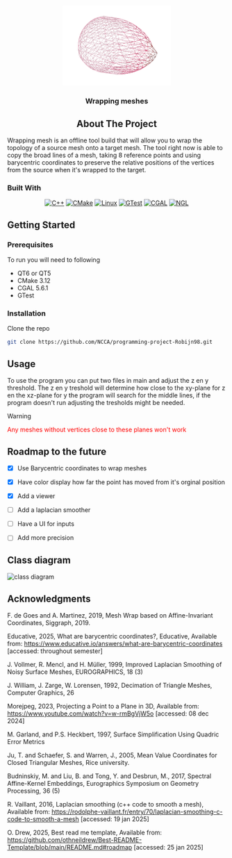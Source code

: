 <div align="center">

<!-- PROJECT LOGO -->
<br />
<div align="center">
  <a href="https://github.com/NCCA/programming-project-Robijn98">
    <img src="images/wireFrame.png" alt="Logo" width="250">
  </a>
  <h3 align="center">Wrapping meshes</h3>
  

<!-- ABOUT THE PROJECT -->
## About The Project
<div align="left">


Wrapping mesh is an offline tool build that will allow you to wrap the topology of a source mesh onto a target mesh. 
The tool right now is able to copy the broad lines of a mesh, taking 8 reference points and using barycentric coordinates
to preserve the relative positions of the vertices from the source when it's wrapped to the target. 

### Built With
<div align="center">
  
[![C++](https://img.shields.io/badge/C++-00599C.svg?&logo=cplusplus&logoColor=white)](#)
[![CMake](https://img.shields.io/badge/build-CMake-blue?logo=cmake&logoColor=white)](#)
[![Linux](https://img.shields.io/badge/platform-Linux-green?logo=linux&logoColor=white)](#)
[![GTest](https://img.shields.io/badge/tests-Google%20Test-brightgreen?logo=googletest&logoColor=white)](#)
[![CGAL](https://img.shields.io/badge/CGAL-5.6.1-blue)](#)
[![NGL](https://img.shields.io/badge/uses-NGL-orange)](#)


<div align="left">
  
<!-- GETTING STARTED -->
## Getting Started
### Prerequisites

To run you will need to following 
- QT6 or QT5
- CMake 3.12
- CGAL 5.6.1
- GTest

### Installation
Clone the repo
   ```sh
   git clone https://github.com/NCCA/programming-project-Robijn98.git
   ```
<!-- USAGE EXAMPLES -->
## Usage

To use the program you can put two files in main and adjust the z en y threshold.
The z en y treshold will determine how close to the xy-plane for z en the xz-plane for y
the program will search for the middle lines, if the program doesn't run adjusting the 
tresholds might be needed.
> [!WARNING]  
> <div style="color: red;">Any meshes without vertices close to these planes won't work

<!-- ROADMAP -->
## Roadmap to the future
- [x] Use Barycentric coordinates to wrap meshes
- [x] Have color display how far the point has moved from it's orginal position
- [x] Add a viewer
- [ ] Add a laplacian smoother
- [ ] Have a UI for inputs
- [ ] Add more precision


<!-- class-diagram -->
## Class diagram
![class diagram](https://github.com/NCCA/programming-project-Robijn98/blob/main/classDiagram/classDiagram.png)


<!-- ACKNOWLEDGMENTS -->
## Acknowledgments
F. de Goes and A. Martinez,  2019, Mesh Wrap based on Affine-Invariant Coordinates,  Siggraph,  2019. 

Educative,  2025, What are barycentric coordinates?,  Educative,  Available from: https://www.educative.io/answers/what-are-barycentric-coordinates [accessed: throughout semester]

J. Vollmer,  R. Mencl, and H. Müller, 1999, Improved Laplacian Smoothing of Noisy Surface Meshes,  EUROGRAPHICS,  18 (3)

J. William, J. Zarge, W. Lorensen, 1992, Decimation of Triangle Meshes,  Computer Graphics,  26 

Morejpeg, 2023, Projecting a Point to a Plane in 3D, Available from: https://www.youtube.com/watch?v=w-rmBgVjW5o [accessed: 08 dec 2024] 

M. Garland, and P.S. Heckbert, 1997,  Surface Simplification Using Quadric Error Metrics

Ju, T. and Schaefer, S. and Warren, J.,  2005, Mean Value Coordinates for Closed Triangular Meshes,  Rice university. 

Budninskiy, M. and Liu, B. and Tong, Y. and Desbrun, M.,  2017, Spectral Affine-Kernel Embeddings,  Eurographics Symposium on Geometry Processing, 36 (5)

R. Vaillant, 2016, Laplacian smoothing (c++ code to smooth a mesh), Available from: https://rodolphe-vaillant.fr/entry/70/laplacian-smoothing-c-code-to-smooth-a-mesh [accessed: 19 jan 2025]

O. Drew, 2025, Best read me template, Available from: https://github.com/othneildrew/Best-README-Template/blob/main/README.md#roadmap [accessed: 25 jan 2025]


